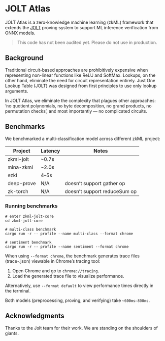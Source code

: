 # JOLT Atlas

JOLT Atlas is a zero-knowledge machine learning (zkML) framework that extends the [JOLT](https://github.com/a16z/jolt) proving system to support ML inference verification from ONNX models.

> This code has not been audited yet. Please do not use in production.

## Background

Traditional circuit-based approaches are prohibitively expensive when representing non-linear functions like ReLU and SoftMax. Lookups, on the other hand, eliminate the need for circuit representation entirely. Just One Lookup Table (JOLT) was designed from first principles to use only lookup arguments.

In JOLT Atlas, we eliminate the complexity that plagues other approaches: ‘no quotient polynomials, no byte decomposition, no grand products, no permutation checks’, and most importantly — no complicated circuits.

## Benchmarks

We benchmarked a multi-classification model across different zkML project:

| Project    | Latency | Notes                        |
| ---------- | ------- | ---------------------------- |
| zkml-jolt  | \~0.7s  |                              |
| mina-zkml  | \~2.0s  |                              |
| ezkl       | 4–5s    |                              |
| deep-prove | N/A     | doesn’t support gather op    |
| zk-torch   | N/A     | doesn’t support reduceSum op |

### Running benchmarks


<!-- Jolt Atlas currently includes two benchmarks:
- Multi-class model
- Sentiment model -->

```
# enter zkml-jolt-core
cd zkml-jolt-core

# multi-class benchmark
cargo run -r -- profile --name multi-class --format chrome

# sentiment benchmark
cargo run -r -- profile --name sentiment --format chrome
```

When using `--format chrome`, the benchmark generates trace files (trace-<timestamp>.json) viewable in Chrome’s tracing tool:
1. Open Chrome and go to `chrome://tracing`.
2. Load the generated trace file to visualize performance.

Alternatively, use `--format default` to view performance times directly in the terminal.

Both models (preprocessing, proving, and verifying) take `~600ms–800ms`.

<!-- ## Supported Ops

This is a work-in-progress, and we are actively adding ML operators to this list:

- [ ]  -->

## Acknowledgments

Thanks to the Jolt team for their work. We are standing on the shoulders of giants.
